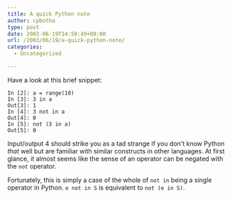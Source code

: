 ```yaml
---
title: A quick Python note
author: cpbotha
type: post
date: 2003-06-19T14:50:49+00:00
url: /2003/06/19/a-quick-python-note/
categories:
  - Uncategorized

---
```

Have a look at this brief snippet:
  
```
In [2]: a = range(10)
In [3]: 3 in a
Out[3]: 1
In [4]: 3 not in a
Out[4]: 0
In [5]: not (3 in a)
Out[5]: 0
```

Input/output 4 should strike you as a tad strange if you don't know Python
_that_ well but are familiar with similar constructs in other languages. At
first glance, it almost seems like the sense of an operator can be negated
with the `not` operator.

Fortunately, this is simply a case of the whole of `not in` being a single
operator in Python. `e not in S` is equivalent to `not (e in S)`.
